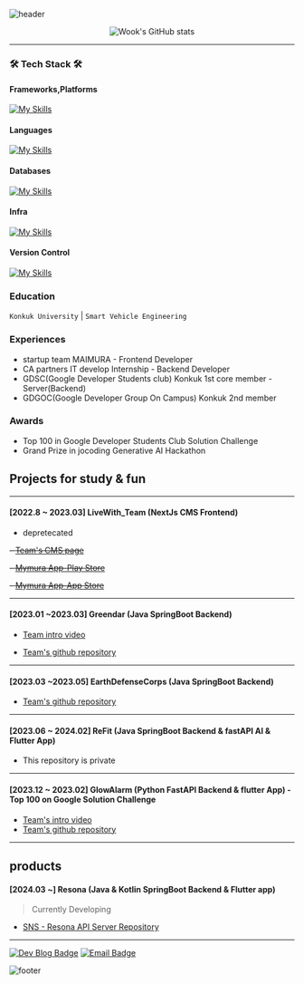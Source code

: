 ![header](https://capsule-render.vercel.app/api?type=transparent&color=gradient&height=200&section=header&text=Speculating%Wook&fontSize=50&fontColor=2E8B57)

<div>

<div align="center">

![Wook's GitHub stats](https://github-readme-stats.vercel.app/api?username=speculatingwook&show_icons=true&theme=vue-dark)

</div>



------


### 🛠 Tech Stack 🛠

#### Frameworks,Platforms
[![My Skills](https://skillicons.dev/icons?i=spring,nextjs)](https://skillicons.dev)<br>



#### Languages
[![My Skills](https://skillicons.dev/icons?i=java,javascript,python)](https://skillicons.dev)<br>


#### Databases
[![My Skills](https://skillicons.dev/icons?i=mysql,mongo)](https://skillicons.dev)<br>


#### Infra
[![My Skills](https://skillicons.dev/icons?i=aws,gcp,docker,githubactions)](https://skillicons.dev)<br>




#### Version Control
[![My Skills](https://skillicons.dev/icons?i=git,github)](https://skillicons.dev)<br>

</div>


### Education
`Konkuk University` | `Smart Vehicle Engineering`

### Experiences
- startup team MAIMURA - Frontend Developer
- CA partners IT develop Internship - Backend Developer
- GDSC(Google Developer Students club) Konkuk 1st core member - Server(Backend)
- GDGOC(Google Developer Group On Campus) Konkuk 2nd member

### Awards
- Top 100 in Google Developer Students Club Solution Challenge
- Grand Prize in jocoding Generative AI Hackathon

## Projects for study & fun

----------
#### [2022.8 ~ 2023.03] LiveWith_Team (NextJs CMS Frontend)

- depretecated

~~- [Team's CMS page](https://cms.livewithtogether.com/authentication/login?returnUrl=%2F)~~

~~- [Mymura App-Play Store](https://play.google.com/store/apps/details?id=com.livewithtogether.nyam)~~   

~~- [Mymura App-App Store](https://apps.apple.com/kr/app/%EB%83%A0-nyam/id6443465109)~~

-----------

#### [2023.01 ~2023.03] Greendar (Java SpringBoot Backend)

- [Team intro video](https://www.youtube.com/watch?v=aUiaK_zgogw)

- [Team's github repository](https://github.com/Team-Greendar/GreendarServer)

-----------

#### [2023.03 ~2023.05] EarthDefenseCorps (Java SpringBoot Backend)

- [Team's github repository](https://github.com/EarthDefenseCorps/earth-defense-corps-backend)

-------


#### [2023.06 ~ 2024.02] ReFit (Java SpringBoot Backend & fastAPI AI & Flutter App)
- This repository is private

--------

#### [2023.12 ~ 2023.02] GlowAlarm (Python FastAPI Backend & flutter App) - Top 100 on Google Solution Challenge
- [Team's intro video](https://www.youtube.com/watch?v=2ticysXQrvU)
- [Team's github repository](https://github.com/sound-light)

---------
## products

#### [2024.03 ~] Resona (Java & Kotlin SpringBoot Backend & Flutter app)
> Currently Developing
- [SNS - Resona API Server Repository](https://github.com/Team-SynApps/resona-api-server)

-------

[![Dev Blog Badge](http://img.shields.io/badge/Tech%20Blog-11B48A?style=flat&logo=Vimeo&logoColor=white)](https://blog-full-of-desire-v3.vercel.app) [![Email Badge](http://img.shields.io/badge/-Gmail-orange?style=flat&logo=Gmail&logoColor=white)](mailto:bwook9908@gmail.com)

![footer](https://capsule-render.vercel.app/api?type=waving&color=2E8B57&height=200&section=footer)
</box>

